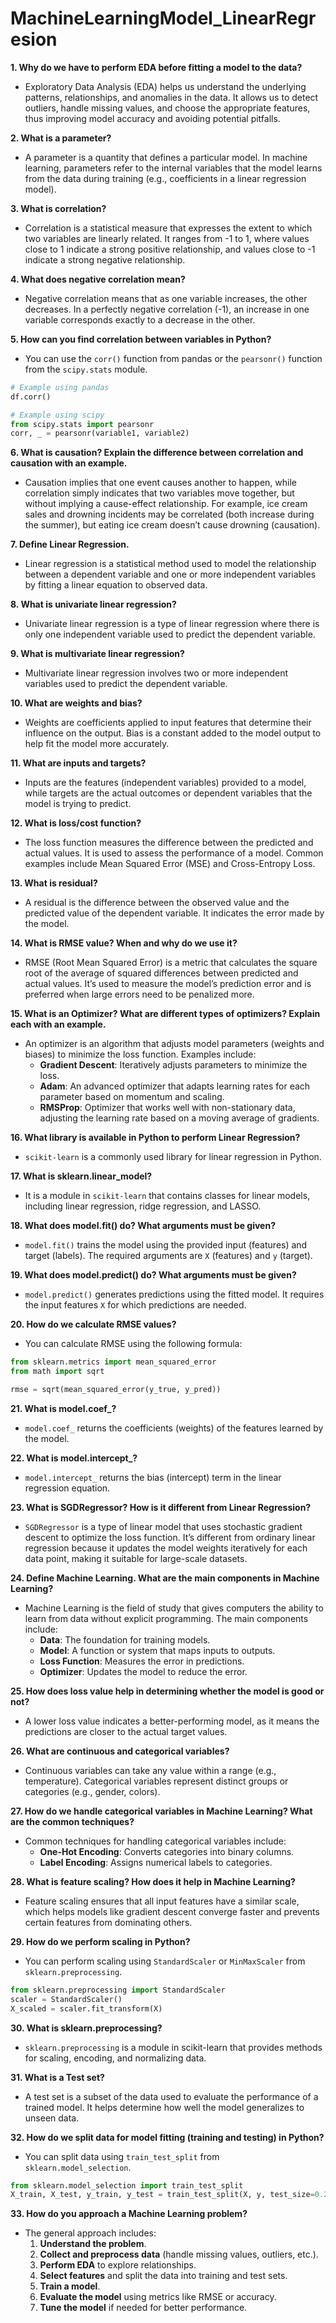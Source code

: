 # MachineLearningModel_LinearRegresion

**1. Why do we have to perform EDA before fitting a model to the data?**
   - Exploratory Data Analysis (EDA) helps us understand the underlying patterns, relationships, and anomalies in the data. It allows us to detect outliers, handle missing values, and choose the appropriate features, thus improving model accuracy and avoiding potential pitfalls.

**2. What is a parameter?**
   - A parameter is a quantity that defines a particular model. In machine learning, parameters refer to the internal variables that the model learns from the data during training (e.g., coefficients in a linear regression model).

**3. What is correlation?**
   - Correlation is a statistical measure that expresses the extent to which two variables are linearly related. It ranges from -1 to 1, where values close to 1 indicate a strong positive relationship, and values close to -1 indicate a strong negative relationship.

**4. What does negative correlation mean?**
   - Negative correlation means that as one variable increases, the other decreases. In a perfectly negative correlation (-1), an increase in one variable corresponds exactly to a decrease in the other.

**5. How can you find correlation between variables in Python?**
   - You can use the `corr()` function from pandas or the `pearsonr()` function from the `scipy.stats` module.

   ```python
   # Example using pandas
   df.corr()

   # Example using scipy
   from scipy.stats import pearsonr
   corr, _ = pearsonr(variable1, variable2)
   ```

**6. What is causation? Explain the difference between correlation and causation with an example.**
   - Causation implies that one event causes another to happen, while correlation simply indicates that two variables move together, but without implying a cause-effect relationship. For example, ice cream sales and drowning incidents may be correlated (both increase during the summer), but eating ice cream doesn’t cause drowning (causation).

**7. Define Linear Regression.**
   - Linear regression is a statistical method used to model the relationship between a dependent variable and one or more independent variables by fitting a linear equation to observed data.

**8. What is univariate linear regression?**
   - Univariate linear regression is a type of linear regression where there is only one independent variable used to predict the dependent variable.

**9. What is multivariate linear regression?**
   - Multivariate linear regression involves two or more independent variables used to predict the dependent variable.

**10. What are weights and bias?**
   - Weights are coefficients applied to input features that determine their influence on the output. Bias is a constant added to the model output to help fit the model more accurately.

**11. What are inputs and targets?**
   - Inputs are the features (independent variables) provided to a model, while targets are the actual outcomes or dependent variables that the model is trying to predict.

**12. What is loss/cost function?**
   - The loss function measures the difference between the predicted and actual values. It is used to assess the performance of a model. Common examples include Mean Squared Error (MSE) and Cross-Entropy Loss.

**13. What is residual?**
   - A residual is the difference between the observed value and the predicted value of the dependent variable. It indicates the error made by the model.

**14. What is RMSE value? When and why do we use it?**
   - RMSE (Root Mean Squared Error) is a metric that calculates the square root of the average of squared differences between predicted and actual values. It’s used to measure the model’s prediction error and is preferred when large errors need to be penalized more.

**15. What is an Optimizer? What are different types of optimizers? Explain each with an example.**
   - An optimizer is an algorithm that adjusts model parameters (weights and biases) to minimize the loss function. Examples include:
     - **Gradient Descent**: Iteratively adjusts parameters to minimize the loss.
     - **Adam**: An advanced optimizer that adapts learning rates for each parameter based on momentum and scaling.
     - **RMSProp**: Optimizer that works well with non-stationary data, adjusting the learning rate based on a moving average of gradients.

**16. What library is available in Python to perform Linear Regression?**
   - `scikit-learn` is a commonly used library for linear regression in Python.

**17. What is sklearn.linear_model?**
   - It is a module in `scikit-learn` that contains classes for linear models, including linear regression, ridge regression, and LASSO.

**18. What does model.fit() do? What arguments must be given?**
   - `model.fit()` trains the model using the provided input (features) and target (labels). The required arguments are `X` (features) and `y` (target).

**19. What does model.predict() do? What arguments must be given?**
   - `model.predict()` generates predictions using the fitted model. It requires the input features `X` for which predictions are needed.

**20. How do we calculate RMSE values?**
   - You can calculate RMSE using the following formula:

   ```python
   from sklearn.metrics import mean_squared_error
   from math import sqrt

   rmse = sqrt(mean_squared_error(y_true, y_pred))
   ```

**21. What is model.coef_?**
   - `model.coef_` returns the coefficients (weights) of the features learned by the model.

**22. What is model.intercept_?**
   - `model.intercept_` returns the bias (intercept) term in the linear regression equation.

**23. What is SGDRegressor? How is it different from Linear Regression?**
   - `SGDRegressor` is a type of linear model that uses stochastic gradient descent to optimize the loss function. It’s different from ordinary linear regression because it updates the model weights iteratively for each data point, making it suitable for large-scale datasets.

**24. Define Machine Learning. What are the main components in Machine Learning?**
   - Machine Learning is the field of study that gives computers the ability to learn from data without explicit programming. The main components include:
     - **Data**: The foundation for training models.
     - **Model**: A function or system that maps inputs to outputs.
     - **Loss Function**: Measures the error in predictions.
     - **Optimizer**: Updates the model to reduce the error.

**25. How does loss value help in determining whether the model is good or not?**
   - A lower loss value indicates a better-performing model, as it means the predictions are closer to the actual target values.

**26. What are continuous and categorical variables?**
   - Continuous variables can take any value within a range (e.g., temperature). Categorical variables represent distinct groups or categories (e.g., gender, colors).

**27. How do we handle categorical variables in Machine Learning? What are the common techniques?**
   - Common techniques for handling categorical variables include:
     - **One-Hot Encoding**: Converts categories into binary columns.
     - **Label Encoding**: Assigns numerical labels to categories.

**28. What is feature scaling? How does it help in Machine Learning?**
   - Feature scaling ensures that all input features have a similar scale, which helps models like gradient descent converge faster and prevents certain features from dominating others.

**29. How do we perform scaling in Python?**
   - You can perform scaling using `StandardScaler` or `MinMaxScaler` from `sklearn.preprocessing`.

   ```python
   from sklearn.preprocessing import StandardScaler
   scaler = StandardScaler()
   X_scaled = scaler.fit_transform(X)
   ```

**30. What is sklearn.preprocessing?**
   - `sklearn.preprocessing` is a module in scikit-learn that provides methods for scaling, encoding, and normalizing data.

**31. What is a Test set?**
   - A test set is a subset of the data used to evaluate the performance of a trained model. It helps determine how well the model generalizes to unseen data.

**32. How do we split data for model fitting (training and testing) in Python?**
   - You can split data using `train_test_split` from `sklearn.model_selection`.

   ```python
   from sklearn.model_selection import train_test_split
   X_train, X_test, y_train, y_test = train_test_split(X, y, test_size=0.2)
   ```

**33. How do you approach a Machine Learning problem?**
   - The general approach includes:
     1. **Understand the problem**.
     2. **Collect and preprocess data** (handle missing values, outliers, etc.).
     3. **Perform EDA** to explore relationships.
     4. **Select features** and split the data into training and test sets.
     5. **Train a model**.
     6. **Evaluate the model** using metrics like RMSE or accuracy.
     7. **Tune the model** if needed for better performance.
